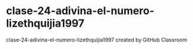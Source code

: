 # clase-24-adivina-el-numero-lizethquijia1997
clase-24-adivina-el-numero-lizethquijia1997 created by GitHub Classroom
